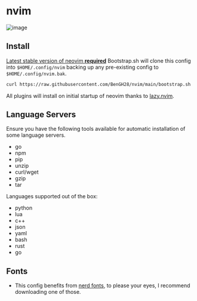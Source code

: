 # nvim

 
  ![image](https://user-images.githubusercontent.com/45215137/161371967-2ca62397-01ec-4555-85fc-9e117073f2d1.png)



## Install

[Latest stable version of neovim **required**](https://github.com/neovim/neovim)
Bootstrap.sh will clone this config into `$HOME/.config/nvim`
backing up any pre-existing config to `$HOME/.config/nvim.bak`.

```bash
curl https://raw.githubusercontent.com/BenGH28/nvim/main/bootstrap.sh | sh 
```

All plugins will install on initial startup of neovim thanks to [lazy.nvim](https://github.com/folke/lazy.nvim).


## Language Servers


Ensure you have the following tools available for automatic installation of some language servers.
- go
- npm
- pip
- unzip
- curl/wget
- gzip
- tar

Languages supported out of the box:
- python
- lua
- c++
- json
- yaml
- bash
- rust
- go


## Fonts

- This config benefits from [nerd fonts](https://github.com/ryanoasis/nerd-fonts.git), to please your eyes,
  I recommend downloading one of those.
